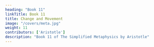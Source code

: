```yaml
---
heading: "Book 11"
linkTitle: Book 11
title: Change and Movement
image: "/covers/meta.jpg"
weight: 11
contributors: ['Aristotle']
description: "Book 11 of The Simplified Metaphysics by Aristotle"
---
```

